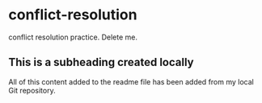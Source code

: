 # conflict-resolution
conflict resolution practice. Delete me.

## This is a subheading created locally 
 All of this content added to the readme file has been added from my local Git repository.
